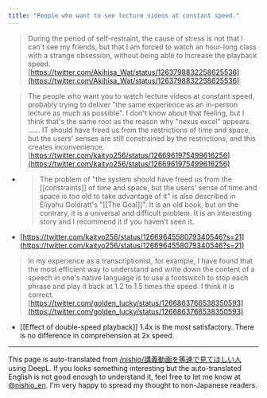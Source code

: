 ```yaml
---
title: "People who want to see lecture videos at constant speed."
---
```


> During the period of self-restraint, the cause of stress is not that I can't see my friends, but that I am forced to watch an hour-long class with a strange obsession, without being able to increase the playback speed.
[https://twitter.com/Akihisa_Wat/status/1263798832258625536](https://twitter.com/Akihisa_Wat/status/1263798832258625536)

> The people who want you to watch lecture videos at constant speed, probably trying to deliver "the same experience as an in-person lecture as much as possible". I don't know about that feeling, but I think that's the same root as the reason why "nexus excel" appears. ......
> IT should have freed us from the restrictions of time and space, but the users' senses are still constrained by the restrictions, and this creates inconvenience.
[https://twitter.com/kaityo256/status/1266961975499616256](https://twitter.com/kaityo256/status/1266961975499616256)
- > The problem of "the system should have freed us from the [[constraints]] of time and space, but the users' sense of time and space is too old to take advantage of it" is also described in Eliyahu Goldratt's "[[The Goal]]". It is an old book, but on the contrary, it is a universal and difficult problem. It is an interesting story and I recommend it if you haven't seen it.
- [https://twitter.com/kaityo256/status/1266964558079340546?s=21](https://twitter.com/kaityo256/status/1266964558079340546?s=21)

> In my experience as a transcriptionist, for example, I have found that the most efficient way to understand and write down the content of a speech in one's native language is to use a footswitch to stop each phrase and play it back at 1.2 to 1.5 times the speed. I think it is correct.
[https://twitter.com/golden_lucky/status/1266863766538350593](https://twitter.com/golden_lucky/status/1266863766538350593)

- [[Effect of double-speed playback]]
1.4x is the most satisfactory.
There is no difference in comprehension at 2x speed.

---
This page is auto-translated from [/nishio/講義動画を等速で見てほしい人](https://scrapbox.io/nishio/講義動画を等速で見てほしい人) using DeepL. If you looks something interesting but the auto-translated English is not good enough to understand it, feel free to let me know at [@nishio_en](https://twitter.com/nishio_en). I'm very happy to spread my thought to non-Japanese readers.